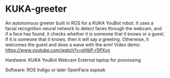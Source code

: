 # KUKA-greeter
An autonomous greeter built in ROS for a KUKA YouBot robot. It uses a facial recognition neural network to detect faces through the webcam, and if a face has found, it checks whether it is someone that it knows or a guest. If it is someone that it knows, then it will say a greeting. Otherwise, it welcomes the guest and does a wave with the arm!
Video demo: https://www.youtube.com/watch?v=pHbP-r5PXvs

Hardware:
KUKA YouBot 
Webcam
External laptop for processing

Software:
ROS Indigo or later
OpenFace 
espeak
